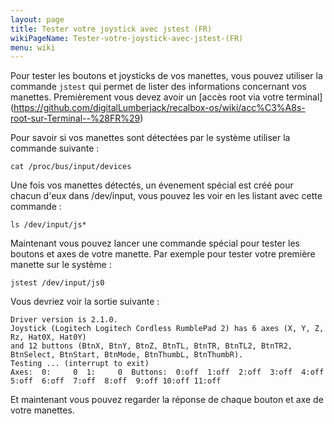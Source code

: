 ```yaml
---
layout: page
title: Tester votre joystick avec jstest (FR)
wikiPageName: Tester-votre-joystick-avec-jstest-(FR)
menu: wiki
---
```


Pour tester les boutons et joysticks de vos manettes, vous pouvez utiliser la commande `jstest` qui permet
de lister des informations concernant vos manettes.
Premièrement vous devez avoir un [accès root via votre terminal] (https://github.com/digitalLumberjack/recalbox-os/wiki/acc%C3%A8s-root-sur-Terminal--%28FR%29)

Pour savoir si vos manettes sont détectées par le système utiliser la commande suivante : 

```
cat /proc/bus/input/devices
```

Une fois vos manettes détectés, un évenement spécial est créé pour chacun d'eux dans  /dev/input, 
vous pouvez les voir en les listant avec cette commande :
```
ls /dev/input/js*
```

Maintenant vous pouvez lancer une commande spécial pour tester les boutons et axes de votre manette.
Par exemple pour tester votre première manette sur le système : 
```
jstest /dev/input/js0
```

Vous devriez voir la sortie suivante : 
```
Driver version is 2.1.0.
Joystick (Logitech Logitech Cordless RumblePad 2) has 6 axes (X, Y, Z, Rz, Hat0X, Hat0Y)
and 12 buttons (BtnX, BtnY, BtnZ, BtnTL, BtnTR, BtnTL2, BtnTR2, BtnSelect, BtnStart, BtnMode, BtnThumbL, BtnThumbR).
Testing ... (interrupt to exit)
Axes:  0:     0  1:     0  Buttons:  0:off  1:off  2:off  3:off  4:off  5:off  6:off  7:off  8:off  9:off 10:off 11:off
```

Et maintenant vous pouvez regarder la réponse de chaque bouton et axe de votre manettes.
